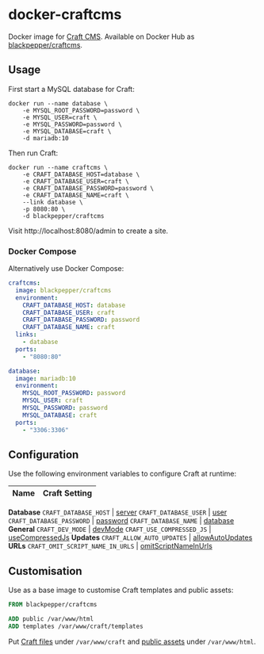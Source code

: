 # docker-craftcms

Docker image for [Craft CMS](https://craftcms.com/). Available on Docker Hub as [blackpepper/craftcms](https://hub.docker.com/r/blackpepper/craftcms/).

## Usage

First start a MySQL database for Craft:

```Shell
docker run --name database \
	-e MYSQL_ROOT_PASSWORD=password \
	-e MYSQL_USER=craft \
	-e MYSQL_PASSWORD=password \
	-e MYSQL_DATABASE=craft \
	-d mariadb:10
```

Then run Craft:

```Shell
docker run --name craftcms \
	-e CRAFT_DATABASE_HOST=database \
	-e CRAFT_DATABASE_USER=craft \
	-e CRAFT_DATABASE_PASSWORD=password \
	-e CRAFT_DATABASE_NAME=craft \
	--link database \
	-p 8080:80 \
	-d blackpepper/craftcms
```

Visit http://localhost:8080/admin to create a site.

### Docker Compose

Alternatively use Docker Compose:

```YAML
craftcms:
  image: blackpepper/craftcms
  environment:
    CRAFT_DATABASE_HOST: database
    CRAFT_DATABASE_USER: craft
    CRAFT_DATABASE_PASSWORD: password
    CRAFT_DATABASE_NAME: craft
  links:
    - database
  ports:
    - "8080:80"

database:
  image: mariadb:10
  environment:
    MYSQL_ROOT_PASSWORD: password
    MYSQL_USER: craft
    MYSQL_PASSWORD: password
    MYSQL_DATABASE: craft
  ports:
    - "3306:3306"
```

## Configuration

Use the following environment variables to configure Craft at runtime:

Name | Craft Setting
-----|--------------
**Database**
`CRAFT_DATABASE_HOST` | [server](https://craftcms.com/docs/installing#step-4-tell-craft-how-to-connect-to-your-database)
`CRAFT_DATABASE_USER` | [user](https://craftcms.com/docs/installing#step-4-tell-craft-how-to-connect-to-your-database)
`CRAFT_DATABASE_PASSWORD` | [password](https://craftcms.com/docs/installing#step-4-tell-craft-how-to-connect-to-your-database)
`CRAFT_DATABASE_NAME` | [database](https://craftcms.com/docs/installing#step-4-tell-craft-how-to-connect-to-your-database)
**General**
`CRAFT_DEV_MODE` | [devMode](https://craftcms.com/docs/config-settings#devMode)
`CRAFT_USE_COMPRESSED_JS` | [useCompressedJs](https://craftcms.com/docs/config-settings#useCompressedJs)
**Updates**
`CRAFT_ALLOW_AUTO_UPDATES` | [allowAutoUpdates](https://craftcms.com/docs/config-settings#allowAutoUpdates)
**URLs**
`CRAFT_OMIT_SCRIPT_NAME_IN_URLS` | [omitScriptNameInUrls](https://craftcms.com/docs/config-settings#omitScriptNameInUrls)

## Customisation

Use as a base image to customise Craft templates and public assets:

```Dockerfile
FROM blackpepper/craftcms

ADD public /var/www/html
ADD templates /var/www/craft/templates
```

Put [Craft files](https://craftcms.com/docs/folder-structure) under `/var/www/craft` and
[public assets](https://craftcms.com/docs/installing#step-1-upload-the-files) under `/var/www/html`.
